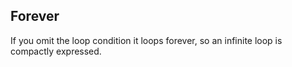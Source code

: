 ## Forever

If you omit the loop condition it loops forever, so an infinite loop is compactly expressed.